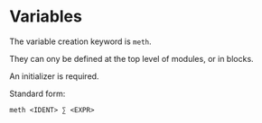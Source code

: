 # Variables

The variable creation keyword is `meth`.

They can ony be defined at the top level of modules, or in blocks.

An initializer is required.

Standard form:

```redditlang
meth <IDENT> ∑ <EXPR>
```

